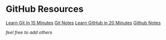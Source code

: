 # GitHub Resources

[Learn Git In 15 Minutes](https://youtu.be/USjZcfj8yxE)
[Git Notes](https://www.notion.so/Introduction-to-Git-ac396a0697704709a12b6a0e545db049)
[Learn GitHub in 20 Minutes](https://youtu.be/nhNq2kIvi9s)
[Github Notes](https://www.notion.so/Introduction-to-GitHub-202af6f64bbd4299b15f238dcd09d2a7)

*feel free to add others*
